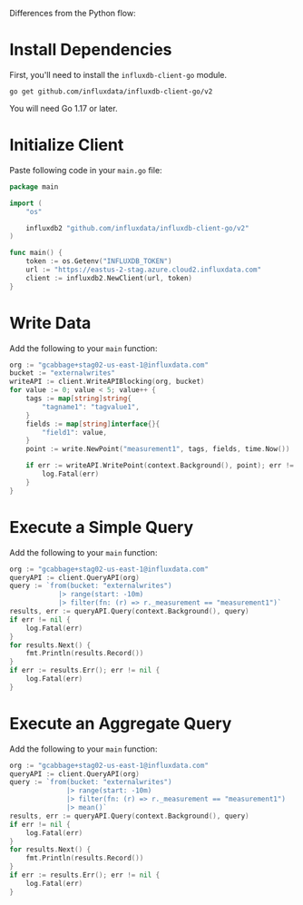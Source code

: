 Differences from the Python flow:

# Install Dependencies

First, you'll need to install the `influxdb-client-go` module.

```
go get github.com/influxdata/influxdb-client-go/v2
```

You will need Go 1.17 or later.

# Initialize Client

Paste following code in your `main.go` file:

```go
package main

import (
	"os"

	influxdb2 "github.com/influxdata/influxdb-client-go/v2"
)

func main() {
	token := os.Getenv("INFLUXDB_TOKEN")
	url := "https://eastus-2-stag.azure.cloud2.influxdata.com"
	client := influxdb2.NewClient(url, token)
}
```

# Write Data

Add the following to your `main` function:

```go
org := "gcabbage+stag02-us-east-1@influxdata.com"
bucket := "externalwrites"
writeAPI := client.WriteAPIBlocking(org, bucket)
for value := 0; value < 5; value++ {
    tags := map[string]string{
        "tagname1": "tagvalue1",
    }
    fields := map[string]interface{}{
        "field1": value,
    }
    point := write.NewPoint("measurement1", tags, fields, time.Now())

    if err := writeAPI.WritePoint(context.Background(), point); err != nil {
        log.Fatal(err)
    }
}
```

# Execute a Simple Query

Add the following to your `main` function:

```go
org := "gcabbage+stag02-us-east-1@influxdata.com"
queryAPI := client.QueryAPI(org)
query := `from(bucket: "externalwrites")
            |> range(start: -10m)
            |> filter(fn: (r) => r._measurement == "measurement1")`
results, err := queryAPI.Query(context.Background(), query)
if err != nil {
    log.Fatal(err)
}
for results.Next() {
    fmt.Println(results.Record())
}
if err := results.Err(); err != nil {
    log.Fatal(err)
}
```

# Execute an Aggregate Query

Add the following to your `main` function:

```go
org := "gcabbage+stag02-us-east-1@influxdata.com"
queryAPI := client.QueryAPI(org)
query := `from(bucket: "externalwrites")
              |> range(start: -10m)
              |> filter(fn: (r) => r._measurement == "measurement1")
              |> mean()`
results, err := queryAPI.Query(context.Background(), query)
if err != nil {
    log.Fatal(err)
}
for results.Next() {
    fmt.Println(results.Record())
}
if err := results.Err(); err != nil {
    log.Fatal(err)
}
```